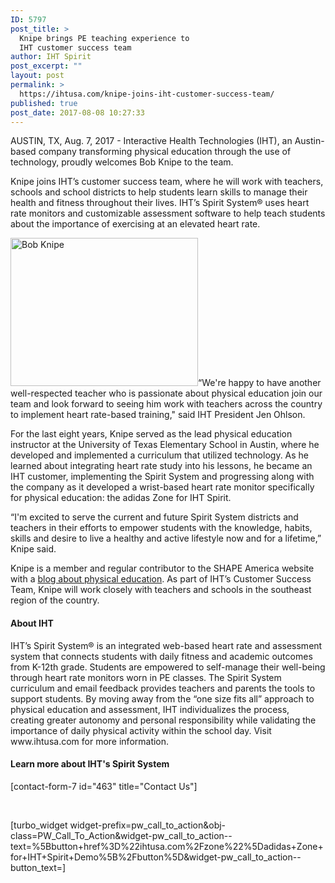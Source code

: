 ```yaml
---
ID: 5797
post_title: >
  Knipe brings PE teaching experience to
  IHT customer success team
author: IHT Spirit
post_excerpt: ""
layout: post
permalink: >
  https://ihtusa.com/knipe-joins-iht-customer-success-team/
published: true
post_date: 2017-08-08 10:27:33
---
```

<span style="font-weight: 400;">AUSTIN, TX, Aug. 7, 2017 - Interactive Health Technologies (IHT), an Austin-based company transforming physical education through the use of technology, proudly welcomes Bob Knipe to the team.</span>

<span style="font-weight: 400;">Knipe joins IHT’s customer success team, where he will work with teachers, schools and school districts to help students learn skills to manage their health and fitness throughout their lives. IHT’s Spirit System</span><span style="font-weight: 400;">®</span><span style="font-weight: 400;"> uses heart rate monitors and customizable assessment software to help teach students about the importance of exercising at an elevated heart rate.  </span>

<span style="font-weight: 400;"><a href="https://ihtusa.com/wp-content/uploads/2015/05/BobKnipe-vert.jpg"><img class="alignright wp-image-5788 size-medium" src="https://ihtusa.com/wp-content/uploads/2015/05/BobKnipe-vert-300x237.jpg" alt="Bob Knipe" width="300" height="237" /></a>“We're happy to have another well-respected teacher who is passionate about physical education join our team and look forward to seeing him work with teachers across the country to implement heart rate-based training," said IHT President Jen Ohlson.</span>

<span style="font-weight: 400;">For the last eight years, Knipe served as the lead physical education instructor at the University of Texas Elementary School in Austin, where he developed and implemented a curriculum that utilized technology. As he learned about integrating heart rate study into his lessons, he became an IHT customer, implementing the Spirit System and progressing along with the company as it developed a wrist-based heart rate monitor specifically for physical education: the adidas Zone for IHT Spirit. </span>

<span style="font-weight: 400;">“I'm excited to serve the current and future Spirit System districts and teachers in their efforts to empower students with the knowledge, habits, skills and desire to live a healthy and active lifestyle now and for a lifetime,” Knipe said.</span>

<span style="font-weight: 400;">Knipe is a member and regular contributor to the SHAPE America website with a </span><a href="http://community.shapeamerica.org/blogs/robert-knipe"><span style="font-weight: 400;">blog about physical education</span></a><span style="font-weight: 400;">. As part of IHT’s Customer Success Team, Knipe will work closely with teachers and schools in the southeast region of the country.</span>
<h4><b>About IHT</b></h4>
<span style="font-weight: 400;">IHT’s Spirit System</span><span style="font-weight: 400;">®</span><span style="font-weight: 400;"> is an integrated web-based heart rate and assessment system that connects students with daily fitness and academic outcomes from K-12th grade. Students are empowered to self-manage their well-being through heart rate monitors worn in PE classes. The Spirit System curriculum and email feedback provides teachers and parents the tools to support students. By moving away from the “one size fits all” approach to physical education and assessment, IHT individualizes the process, creating greater autonomy and personal responsibility while validating the importance of daily physical activity within the school day. Visit www.ihtusa.com for more information.</span>
<h4>Learn more about IHT's Spirit System</h4>
[contact-form-7 id="463" title="Contact Us"]

&nbsp;

[turbo_widget widget-prefix=pw_call_to_action&obj-class=PW_Call_To_Action&widget-pw_call_to_action--text=%5Bbutton+href%3D%22ihtusa.com%2Fzone%22%5Dadidas+Zone+for+IHT+Spirit+Demo%5B%2Fbutton%5D&widget-pw_call_to_action--button_text=]